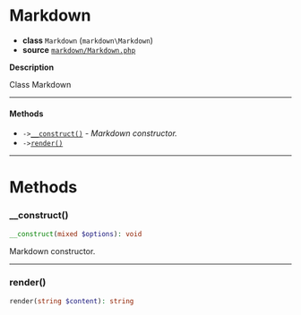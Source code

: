 # Markdown

- **class** `Markdown` (`markdown\Markdown`)
- **source** [`markdown/Markdown.php`](./src/main/resources/JPHP-INF/sdk/markdown/Markdown.php)

**Description**

Class Markdown

---

#### Methods

- `->`[`__construct()`](#method-__construct) - _Markdown constructor._
- `->`[`render()`](#method-render)

---
# Methods

<a name="method-__construct"></a>

### __construct()
```php
__construct(mixed $options): void
```
Markdown constructor.

---

<a name="method-render"></a>

### render()
```php
render(string $content): string
```